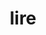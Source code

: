 ---
category: 4-letters
denotation: null
name: lire
reference_link: https://www.etymonline.com/word/lire
root_language: null
root_name: null
title: lire
type: free
word_sums:
- respelling: lire
  sum: 'Lire + '
---